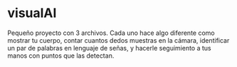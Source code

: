 # visualAI
Pequeño proyecto con 3 archivos. Cada uno hace algo diferente como mostrar tu cuerpo, contar cuantos dedos muestras en la cámara, identificar un par de palabras en lenguaje de señas, y hacerle seguimiento a tus manos con puntos que las detectan.
